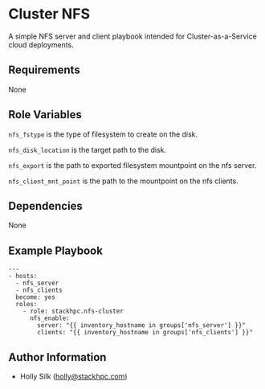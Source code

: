 Cluster NFS
===============

A simple NFS server and client playbook intended for Cluster-as-a-Service cloud
deployments.

Requirements
------------

None

Role Variables
--------------

`nfs_fstype` is the type of filesystem to create on the disk.

`nfs_disk_location` is the target path to the disk.

`nfs_export` is the path to exported filesystem mountpoint on the nfs server.

`nfs_client_mnt_point` is the path to the mountpoint on the nfs clients.

Dependencies
------------

None

Example Playbook
----------------

    ---
    - hosts:
      - nfs_server
      - nfs_clients
      become: yes
      roles:
        - role: stackhpc.nfs-cluster
          nfs_enable:
            server: "{{ inventory_hostname in groups['nfs_server'] }}"
            clients: "{{ inventory_hostname in groups['nfs_clients'] }}"


Author Information
------------------

- Holly Silk (<holly@stackhpc.com>)
